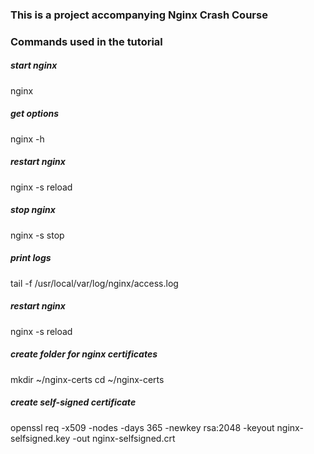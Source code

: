 ### This is a project accompanying Nginx Crash Course

### Commands used in the tutorial

##### start nginx
nginx

##### get options
nginx -h

##### restart nginx
nginx -s reload

##### stop nginx
nginx -s stop  

##### print logs
tail -f /usr/local/var/log/nginx/access.log

##### restart nginx
nginx -s reload     

##### create folder for nginx certificates
mkdir ~/nginx-certs
cd ~/nginx-certs

##### create self-signed certificate
openssl req -x509 -nodes -days 365 -newkey rsa:2048 -keyout nginx-selfsigned.key -out nginx-selfsigned.crt